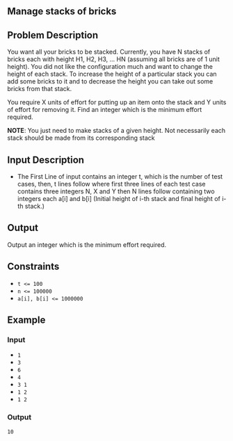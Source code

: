 ## Manage stacks of bricks

## Problem Description
You want all your bricks to be stacked. Currently, you have N stacks of bricks each with height H1, H2, H3, ... HN (assuming all bricks are of 1 unit height). You did not like the configuration much and want to change the height of each stack. To increase the height of a particular stack you can add some bricks to it and to decrease the height you can take out some bricks from that stack.

You require X units of effort for putting up an item onto the stack and Y units of effort for removing it. Find an integer which is the minimum effort required.

**NOTE**: You just need to make stacks of a given height. Not necessarily each stack should be made from its corresponding stack

## Input Description
- The First Line of input contains an integer t, which is the number of test cases, then, t lines follow where first three lines of each test case contains three integers N, X and Y then N lines follow containing two integers each a[i] and b[i] (Initial height of i-th stack and final height of i-th stack.)

## Output
Output an integer which is the minimum effort required.

## Constraints
- `t <= 100`
- `n <= 100000`
- `a[i], b[i] <= 1000000`

## Example 
### Input 
- `1`
- `3`
- `6`
- `4`
- `3 1`
- `1 2`
- `1 2`

### Output 
`10`

